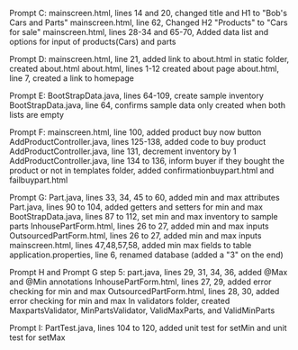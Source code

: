 Prompt C:
mainscreen.html, lines 14 and 20, changed title and H1 to "Bob's Cars and Parts"
mainscreen.html, line 62, Changed H2 "Products" to "Cars for sale"
mainscreen.html, lines 28-34 and 65-70, Added data list and options for input of products(Cars) and parts

Prompt D:
mainscreen.html, line 21, added link to about.html
in static folder, created about.html 
about.html, lines 1-12 created about page
about.html, line 7, created a link to homepage 

Prompt E:
BootStrapData.java, lines 64-109, create sample inventory
BootStrapData.java, line 64, confirms sample data only created when both lists are empty

Prompt F:
mainscreen.html, line 100, added product buy now button
AddProductController.java, lines 125-138, added code to buy product
AddProductController.java, line 131, decrement inventory by 1
AddProductController.java, line 134 to 136, inform buyer if they bought the product or not
in templates folder, added confirmationbuypart.html and failbuypart.html

Prompt G:
Part.java, lines 33, 34, 45 to 60, added min and max attributes
Part.java, lines 90 to 104, added getters and setters for min and max
BootStrapData.java, lines 87 to 112, set min and max inventory to sample parts
InhousePartForm.html, lines 26 to 27, added min and max inputs
OutsourcedPartForm.html, lines 26 to 27, added min and max inputs
mainscreen.html, lines 47,48,57,58, added min max fields to table
application.properties, line 6, renamed database (added a "3" on the end)

Prompt H and Prompt G step 5:
part.java, lines 29, 31, 34, 36, added @Max and @Min annotations
InhousePartForm.html, lines 27, 29, added error checking for min and max
OutsourcedPartForm.html, lines 28, 30, added error checking for min and max
In validators folder, created MaxpartsValidator, MinPartsValidator, ValidMaxParts, and ValidMinParts

Prompt I:
PartTest.java, lines 104 to 120, added unit test for setMin and unit test for setMax
